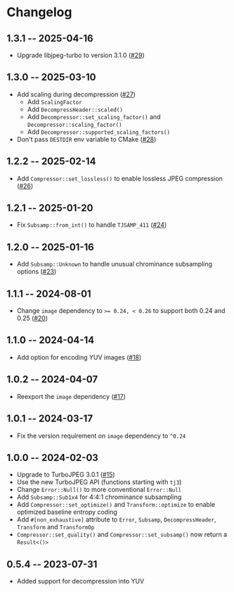 # Changelog

## 1.3.1 -- 2025-04-16

- Upgrade libjpeg-turbo to version 3.1.0 ([#29](https://github.com/honzasp/rust-turbojpeg/pull/29))

## 1.3.0 -- 2025-03-10

- Add scaling during decompression ([#27](https://github.com/honzasp/rust-turbojpeg/pull/27))
  - Add `ScalingFactor`
  - Add `DecompressHeader::scaled()`
  - Add `Decompressor::set_scaling_factor()` and `Decompressor::scaling_factor()`
  - Add `Decompressor::supported_scaling_factors()`
- Don't pass `DESTDIR` env variable to CMake ([#28](https://github.com/honzasp/rust-turbojpeg/pull/28))

## 1.2.2 -- 2025-02-14

- Add `Compressor::set_lossless()` to enable lossless JPEG compression ([#26](https://github.com/honzasp/rust-turbojpeg/pull/26))

## 1.2.1 -- 2025-01-20

- Fix `Subsamp::from_int()` to handle `TJSAMP_411` ([#24](https://github.com/honzasp/rust-turbojpeg/pull/24))

## 1.2.0 -- 2025-01-16

- Add `Subsamp::Unknown` to handle unusual chrominance subsampling options
  ([#23](https://github.com/honzasp/rust-turbojpeg/pull/23))

## 1.1.1 -- 2024-08-01

- Change `image` dependency to `>= 0.24, < 0.26` to support both 0.24 and 0.25
  ([#20](https://github.com/honzasp/rust-turbojpeg/pull/20))

## 1.1.0 -- 2024-04-14

- Add option for encoding YUV images ([#18](https://github.com/honzasp/rust-turbojpeg/pull/18))

## 1.0.2 -- 2024-04-07

- Reexport the `image` dependency ([#17](https://github.com/honzasp/rust-turbojpeg/pull/17))

## 1.0.1 -- 2024-03-17

- Fix the version requirement on `image` dependency to `^0.24`

## 1.0.0 -- 2024-02-03

- Upgrade to TurboJPEG 3.0.1 ([#15](https://github.com/honzasp/rust-turbojpeg/pull/15))
- Use the new TurboJPEG API (functions starting with `tj3`)
- Change `Error::Null()` to more conventional `Error::Null`
- Add `Subsamp::Sub1x4` for 4:4:1 chrominance subsampling
- Add `Compressor::set_optimize()` and `Transform::optimize` to enable optimized
  baseline entropy coding
- Add `#[non_exhaustive]` attribute to `Error`, `Subsamp`, `DecompressHeader`,
  `Transform` and `TransformOp`
- `Compressor::set_quality()` and `Compressor::set_subsamp()` now return a `Result<()>`

## 0.5.4 -- 2023-07-31

- Added support for decompression into YUV

